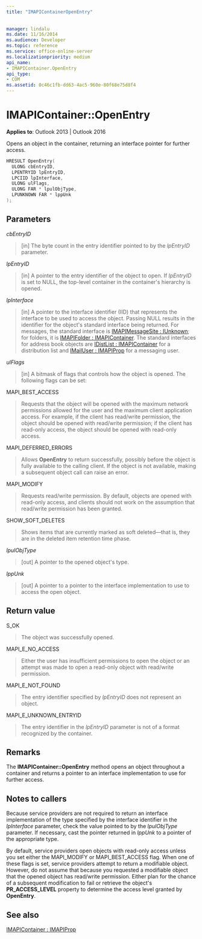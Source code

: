 ```yaml
---
title: "IMAPIContainerOpenEntry"
 
 
manager: lindalu
ms.date: 11/16/2014
ms.audience: Developer
ms.topic: reference
ms.service: office-online-server
ms.localizationpriority: medium
api_name:
- IMAPIContainer.OpenEntry
api_type:
- COM
ms.assetid: 0c46c1fb-dd63-4ac5-960e-80f68e75d8f4
---
```


# IMAPIContainer::OpenEntry

  
  
**Applies to**: Outlook 2013 | Outlook 2016 
  
Opens an object in the container, returning an interface pointer for further access.
  
```cpp
HRESULT OpenEntry(
  ULONG cbEntryID,
  LPENTRYID lpEntryID,
  LPCIID lpInterface,
  ULONG ulFlags,
  ULONG FAR * lpulObjType,
  LPUNKNOWN FAR * lppUnk
);
```

## Parameters

 _cbEntryID_
  
> [in] The byte count in the entry identifier pointed to by the  _lpEntryID_ parameter. 
    
 _lpEntryID_
  
> [in] A pointer to the entry identifier of the object to open. If  _lpEntryID_ is set to NULL, the top-level container in the container's hierarchy is opened. 
    
 _lpInterface_
  
> [in] A pointer to the interface identifier (IID) that represents the interface to be used to access the object. Passing NULL results in the identifier for the object's standard interface being returned. For messages, the standard interface is [IMAPIMessageSite : IUnknown](imapimessagesiteiunknown.md); for folders, it is [IMAPIFolder : IMAPIContainer](imapifolderimapicontainer.md). The standard interfaces for address book objects are [IDistList : IMAPIContainer](idistlistimapicontainer.md) for a distribution list and [IMailUser : IMAPIProp](imailuserimapiprop.md) for a messaging user. 
    
 _ulFlags_
  
> [in] A bitmask of flags that controls how the object is opened. The following flags can be set:
    
MAPI_BEST_ACCESS 
  
> Requests that the object will be opened with the maximum network permissions allowed for the user and the maximum client application access. For example, if the client has read/write permission, the object should be opened with read/write permission; if the client has read-only access, the object should be opened with read-only access. 
    
MAPI_DEFERRED_ERRORS 
  
> Allows **OpenEntry** to return successfully, possibly before the object is fully available to the calling client. If the object is not available, making a subsequent object call can raise an error. 
    
MAPI_MODIFY 
  
> Requests read/write permission. By default, objects are opened with read-only access, and clients should not work on the assumption that read/write permission has been granted. 
    
SHOW_SOFT_DELETES
  
> Shows items that are currently marked as soft deleted—that is, they are in the deleted item retention time phase.
    
 _lpulObjType_
  
> [out] A pointer to the opened object's type.
    
 _lppUnk_
  
> [out] A pointer to a pointer to the interface implementation to use to access the open object.
    
## Return value

S_OK 
  
> The object was successfully opened.
    
MAPI_E_NO_ACCESS 
  
> Either the user has insufficient permissions to open the object or an attempt was made to open a read-only object with read/write permission.
    
MAPI_E_NOT_FOUND 
  
> The entry identifier specified by  _lpEntryID_ does not represent an object. 
    
MAPI_E_UNKNOWN_ENTRYID 
  
> The entry identifier in the _lpEntryID_ parameter is not of a format recognized by the container. 
    
## Remarks

The **IMAPIContainer::OpenEntry** method opens an object throughout a container and returns a pointer to an interface implementation to use for further access. 
  
## Notes to callers

Because service providers are not required to return an interface implementation of the type specified by the interface identifier in the _lpInterface_ parameter, check the value pointed to by the  _lpulObjType_ parameter. If necessary, cast the pointer returned in  _lppUnk_ to a pointer of the appropriate type. 
  
By default, service providers open objects with read-only access unless you set either the MAPI_MODIFY or MAPI_BEST_ACCESS flag. When one of these flags is set, service providers attempt to return a modifiable object. However, do not assume that because you requested a modifiable object that the opened object has read/write permission. Either plan for the chance of a subsequent modification to fail or retrieve the object's **PR_ACCESS_LEVEL** property to determine the access level granted by **OpenEntry**.
  
## See also



[IMAPIContainer : IMAPIProp](imapicontainerimapiprop.md)

